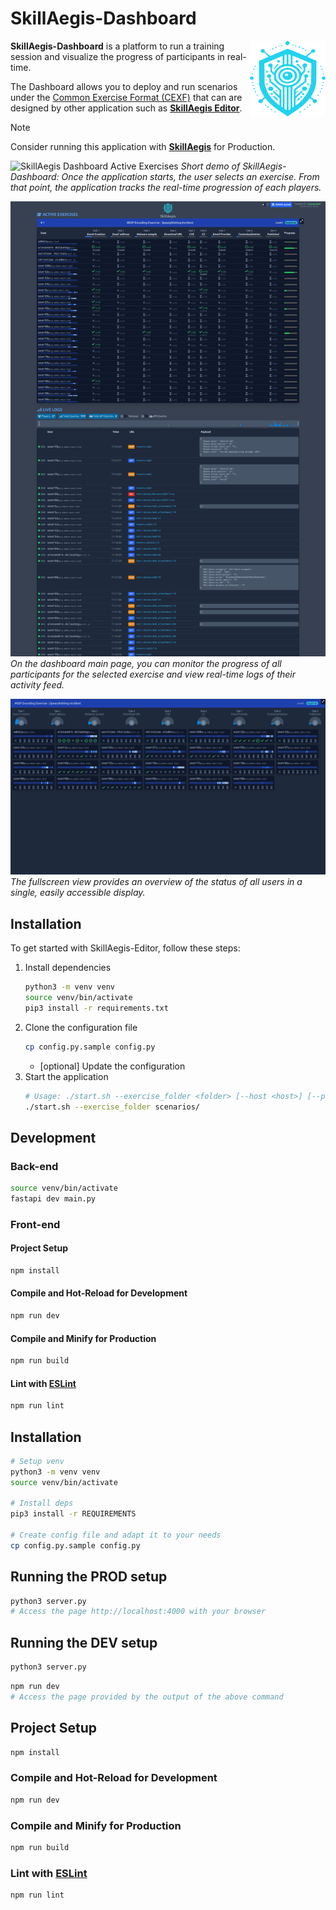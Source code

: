 # SkillAegis-Dashboard
<img alt="SkillAegis Logo" align="right" src="src/assets/skillaegis-logo.svg"/> 

**SkillAegis-Dashboard** is a platform to run a training session and visualize the progress of participants in real-time.

The Dashboard allows you to deploy and run scenarios under the [Common Exercise Format (CEXF)](https://misp.github.io/cexf/) that can are designed by other application such as **[SkillAegis Editor](https://github.com/MISP/SkillAegis-Editor)**.

> [!NOTE]  
> Consider running this application with **[SkillAegis](https://github.com/MISP/SkillAegis)** for Production.

![SkillAegis Dashboard Active Exercises](./docs/SkillAegis-Dashboard-recording.gif)
*Short demo of SkillAegis-Dashboard: Once the application starts, the user selects an exercise. From that point, the application tracks the real-time progression of each players.*

![SkillAegis Dashboard Active Exercises](./docs/SkillAegis-Dashboard_main.png)
*On the dashboard main page, you can monitor the progress of all participants for the selected exercise and view real-time logs of their activity feed.*

![SkillAegis Dashboard Fullscreen](./docs/SkillAegis-Dashboard_fullscreen.png)
*The fullscreen view provides an overview of the status of all users in a single, easily accessible display.*


## Installation

To get started with SkillAegis-Editor, follow these steps:

1. Install dependencies
   ```bash
   python3 -m venv venv
   source venv/bin/activate
   pip3 install -r requirements.txt
   ```
2. Clone the configuration file
    ```bash
    cp config.py.sample config.py
    ```
    - [optional] Update the configuration
3. Start the application
   ```bash
   # Usage: ./start.sh --exercise_folder <folder> [--host <host>] [--port <port>]
   ./start.sh --exercise_folder scenarios/
   ```

## Development

### Back-end
```bash
source venv/bin/activate
fastapi dev main.py
```

### Front-end

#### Project Setup

```sh
npm install
```

#### Compile and Hot-Reload for Development

```sh
npm run dev
```

#### Compile and Minify for Production

```sh
npm run build
```

#### Lint with [ESLint](https://eslint.org/)

```sh
npm run lint
```


## Installation
```bash
# Setup venv
python3 -m venv venv
source venv/bin/activate

# Install deps
pip3 install -r REQUIREMENTS

# Create config file and adapt it to your needs
cp config.py.sample config.py
```

## Running the PROD setup
```bash
python3 server.py
# Access the page http://localhost:4000 with your browser
```


## Running the DEV setup
```bash
python3 server.py
```
```bash
npm run dev
# Access the page provided by the output of the above command
```
## Project Setup

```sh
npm install
```

### Compile and Hot-Reload for Development

```sh
npm run dev
```

### Compile and Minify for Production

```sh
npm run build
```

### Lint with [ESLint](https://eslint.org/)

```sh
npm run lint
```
